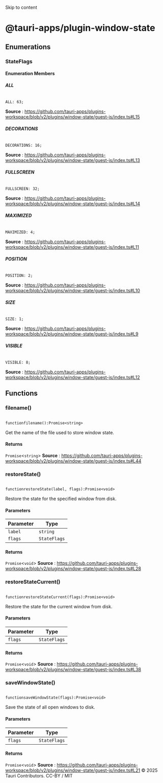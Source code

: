 Skip to content
# @tauri-apps/plugin-window-state
## Enumerations
### StateFlags
#### Enumeration Members
##### ALL
```

ALL: 63;

```

**Source** : https://github.com/tauri-apps/plugins-workspace/blob/v2/plugins/window-state/guest-js/index.ts#L15
##### DECORATIONS
```

DECORATIONS: 16;

```

**Source** : https://github.com/tauri-apps/plugins-workspace/blob/v2/plugins/window-state/guest-js/index.ts#L13
##### FULLSCREEN
```

FULLSCREEN: 32;

```

**Source** : https://github.com/tauri-apps/plugins-workspace/blob/v2/plugins/window-state/guest-js/index.ts#L14
##### MAXIMIZED
```

MAXIMIZED: 4;

```

**Source** : https://github.com/tauri-apps/plugins-workspace/blob/v2/plugins/window-state/guest-js/index.ts#L11
##### POSITION
```

POSITION: 2;

```

**Source** : https://github.com/tauri-apps/plugins-workspace/blob/v2/plugins/window-state/guest-js/index.ts#L10
##### SIZE
```

SIZE: 1;

```

**Source** : https://github.com/tauri-apps/plugins-workspace/blob/v2/plugins/window-state/guest-js/index.ts#L9
##### VISIBLE
```

VISIBLE: 8;

```

**Source** : https://github.com/tauri-apps/plugins-workspace/blob/v2/plugins/window-state/guest-js/index.ts#L12
## Functions
### filename()
```

functionfilename():Promise<string>

```

Get the name of the file used to store window state.
#### Returns
`Promise`<`string`>
**Source** : https://github.com/tauri-apps/plugins-workspace/blob/v2/plugins/window-state/guest-js/index.ts#L44
### restoreState()
```

functionrestoreState(label, flags):Promise<void>

```

Restore the state for the specified window from disk.
#### Parameters
Parameter| Type  
---|---  
`label`| `string`  
`flags`| `StateFlags`  
#### Returns
`Promise`<`void`>
**Source** : https://github.com/tauri-apps/plugins-workspace/blob/v2/plugins/window-state/guest-js/index.ts#L28
### restoreStateCurrent()
```

functionrestoreStateCurrent(flags):Promise<void>

```

Restore the state for the current window from disk.
#### Parameters
Parameter| Type  
---|---  
`flags`| `StateFlags`  
#### Returns
`Promise`<`void`>
**Source** : https://github.com/tauri-apps/plugins-workspace/blob/v2/plugins/window-state/guest-js/index.ts#L38
### saveWindowState()
```

functionsaveWindowState(flags):Promise<void>

```

Save the state of all open windows to disk.
#### Parameters
Parameter| Type  
---|---  
`flags`| `StateFlags`  
#### Returns
`Promise`<`void`>
**Source** : https://github.com/tauri-apps/plugins-workspace/blob/v2/plugins/window-state/guest-js/index.ts#L21
© 2025 Tauri Contributors. CC-BY / MIT
